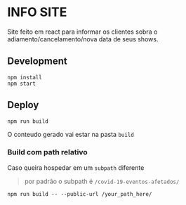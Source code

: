 # INFO SITE
Site feito em react para informar os clientes sobra o adiamento/cancelamento/nova data de seus shows.

## Development

```shell script
npm install
npm start
```

## Deploy
```shell script
npm run build
```
O conteudo gerado vai estar na pasta `build`

### Build com path relativo
Caso queira hospedar em um `subpath` diferente
> por padrão o subpath é `/covid-19-eventos-afetados/`
```shell script
npm run build -- --public-url /your_path_here/
```
